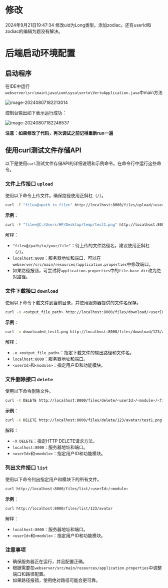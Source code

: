 # 修改
2024年9月21日19:47:34 修改uid为Long类型。添加zodiac。还有userId和zodiac的编辑为题没有解决。

# 后端启动环境配置

## 启动程序

在IDE中运行`webserver\src\main\java\com\sysu\verto\VertoApplication.java`中main方法

![image-20240807182213014](http://typoraimagess.oss-cn-beijing.aliyuncs.com/img/image-20240807182213014.png)

控制台输出如下表示运行成功：

![image-20240807182248537](http://typoraimagess.oss-cn-beijing.aliyuncs.com/img/image-20240807182248537.png)

**注意：如果修改了代码，再次调试之前记得重新run一遍**

## 使用curl测试文件存储API

以下是使用`curl`测试文件存储API的详细说明和示例命令。在命令行中运行这些命令。

### 文件上传接口 `upload`

使用以下命令上传文件。确保路径使用正斜杠（`/`）。

```sh
curl -F "file=@<path_to_file>" http://localhost:8000/files/upload/<userId>/<module>
```

**示例**：

```sh
curl -F "file=@C:/Users/HP/Desktop/temp/test1.png" http://localhost:8000/files/upload/123/avatar
```

解释：
- `"file=@/path/to/your/file"`：待上传的文件路径名，建议使用正斜杠（`/`）。
- `localhost:8000`：服务器地址和端口，可以在`webserver/src/main/resources/application.properties`中修改端口。
- 如果路径报错，可尝试将`application.properties`中的`file.base-dir`改为绝对路径。

### 文件下载接口 `download`

使用以下命令下载文件到当前目录，并使用服务器提供的文件名保存。

```sh
curl -o <output_file_path> http://localhost:8000/files/download/<userId>/<module>/<fileName>
```

**示例**：

```sh
curl -o downloaded_test1.png http://localhost:8000/files/download/123/avatar/test1.png
```

解释：
- `-o <output_file_path>`：指定下载文件的输出路径和文件名。
- `localhost:8000`：服务器地址和端口。
- `<userId>`和`<module>`：指定用户ID和功能模块。

### 文件删除接口 `delete`

使用以下命令删除文件。

```sh
curl -X DELETE http://localhost:8000/files/delete/<userId>/<module>/<fileName>
```

**示例**：

```sh
curl -X DELETE http://localhost:8000/files/delete/123/avatar/test1.png
```

解释：
- `-X DELETE`：指定HTTP DELETE请求方法。
- `localhost:8000`：服务器地址和端口。
- `<userId>`和`<module>`：指定用户ID和功能模块。

### 列出文件接口 `list`

使用以下命令列出指定用户和模块下的所有文件。

```sh
curl http://localhost:8000/files/list/<userId>/<module>
```

**示例**：

```sh
curl http://localhost:8000/files/list/123/avatar
```

解释：
- `localhost:8000`：服务器地址和端口。
- `<userId>`和`<module>`：指定用户ID和功能模块。

### 注意事项
- 确保服务器正在运行，并且配置正确。
- 根据需要在`webserver/src/main/resources/application.properties`中调整端口和路径配置。
- 如果路径报错，使用绝对路径可能会更可靠。

